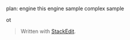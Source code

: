 plan:
engine
this engine
sample
complex sample

ot


> Written with [StackEdit](https://stackedit.io/).
<!--stackedit_data:
eyJoaXN0b3J5IjpbNTc1ODA2MTE4XX0=
-->
